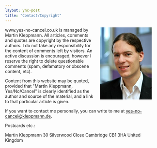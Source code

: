 ```yaml
---
layout: ync-post
title: "Contact/Copyright"
---
```


<p><img src="/static/2007/07/martin_kleppmann.jpg" alt="Photo of Martin Kleppmann" align="right"
hspace="20" width="170" height="237" />www.yes-no-cancel.co.uk is managed by Martin Kleppmann. All
articles, comments and quotes are copyright by the respective authors. I do not take any
responsibility for the content of comments left by visitors. An active discussion is encouraged,
however I reserve the right to delete questionable comments (spam, defamatory or obscene content,
etc).</p>

Content from this website may be quoted, provided that "Martin Kleppmann, Yes/No/Cancel" is
clearly identified as the author and source of the material, and a link to that particular article
is given.

<p>If you want to contact me personally, you can write to me at
<a href="mailto:yes-no-cancel@kleppmann.de" title="E-mail the
author">yes-no-cancel@kleppmann.de</a>.</p>

Postcards etc.:

Martin Kleppmann
30 Silverwood
Close
Cambridge
CB1 3HA
United Kingdom
